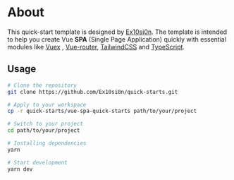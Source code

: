 # About

This quick-start template is designed by [Ex10si0n](http://github.com/Ex10si0n). The template is intended to help you
create Vue **SPA** (Single Page Application) quickly with essential modules like [Vuex](https://next.vuex.vuejs.org/)
, [Vue-router](https://next.router.vuejs.org/), [TailwindCSS](https://tailwindcss.com/)
and [TypeScript](https://www.typescriptlang.org/).

## Usage

```bash
# Clone the repository
git clone https://github.com/Ex10si0n/quick-starts.git

# Apply to your workspace
cp -r quick-starts/vue-spa-quick-starts path/to/your/project

# Switch to your project
cd path/to/your/project

# Installing dependencies
yarn

# Start development
yarn dev
```
